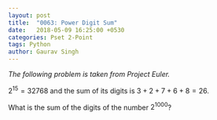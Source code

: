 ```yaml
---
layout: post
title:  "0063: Power Digit Sum"
date:   2018-05-09 16:25:00 +0530
categories: Pset 2-Point
tags: Python
author: Gaurav Singh
---
```


_The following problem is taken from Project Euler._

$2^15 = 32768$ and the sum of its digits is $3 + 2 + 7 + 6 + 8 = 26$.

What is the sum of the digits of the number $2^1000$?
